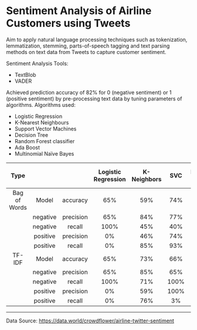 # Sentiment Analysis of Airline Customers using Tweets 

Aim to apply natural language processing techniques such as tokenization, lemmatization, stemming, parts-of-speech tagging and text parsing methods on text data from Tweets to capture customer sentiment.

Sentiment Analysis Tools:
  * TextBlob
  * VADER

Achieved prediction accuracy of 82% for 0 (negative sentiment) or 1 (positive sentiment) by pre-processing text data by tuning parameters of algorithms.
Algorithms used:
  * Logistic Regression
  * K-Nearest Neighbours
  * Support Vector Machines
  * Decision Tree
  * Random Forest classifier
  * Ada Boost
  * Multinomial Naïve Bayes

|Type| | | Logistic Regression | K- Neighbors | SVC | Decision Tree | Random Forest | Ada Boost | Multinomial Naïve Bayes|
|:--:|:-:|:-:|:------------------:|:-------------:|:---:|:-------------:|:-------------:|:---------:|:----------------------:|
| Bag of Words | Model  | accuracy | 65% | 59% | 74% | 76% | 81% | 79% | 82%|
|              | negative | precision | 65% | 84% | 77% | 81% | 85% | 82% | 82%|
|              | negative | recall    | 100% | 45% | 40% | 81% | 87% | 86% | 93%|
|              | positive | precision | 0% | 46% | 74% | 66% | 75% | 72% | 83%|
|              | positive | recall | 0% | 85% | 93% | 66% | 71% | 65% | 64%|
| TF-IDF | Model | accuracy | 65% | 73% | 66% | 72% | 81% | 78% | 79%|
|        | negative | precision | 65% | 85% | 65% | 80% | 83% | 83% | 77%|
|        | negative | recall | 100% | 71% | 100% | 76% | 90% | 81% | 98%|
|        | positive | precision | 0% | 59% | 100% | 60% | 78% | 68% | 92%|
|        | positive | recall | 0% | 76% | 3% | 66% | 66% | 71% | 46%|

---
Data Source: https://data.world/crowdflower/airline-twitter-sentiment
